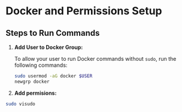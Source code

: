 # Docker and Permissions Setup

## Steps to Run Commands

1. **Add User to Docker Group:**

   To allow your user to run Docker commands without `sudo`, run the following commands:

   ```sh
   sudo usermod -aG docker $USER
   newgrp docker


2. **Add permisions:** 


 ```sh
sudo visudo
